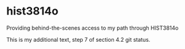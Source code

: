 # hist3814o
Providing behind-the-scenes access to my path through HIST3814o

This is my additional text, step 7 of section 4.2 git status.
